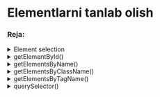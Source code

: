 # Elementlarni tanlab olish 

### Reja:

<details>
    <summary>Element selection</summary>

> <br> 💡 HTML hujjatdagi elementlarni bir necha yo'l bilan tanlab olish imkoniyati mavjud va bular DOM API orqali amalga oshiriladi <br><br>

<br>

Element(lar)ni tanlab olish yo'llari:

* **getElementById** - elementlarni id orqali tanlab olish
* **getElementsByName** - elementlarni nomi orqali tanlab olish
* **getElementsByClassName** - elementlarni class nomi orqali tanlab olish 
* **getElementsByTagName** - elementlarni tag orqali tanlab olish
* **querySelector** - CSS selektor orqali elementni tanlab olish

---

</details>

<details>
    <summary>getElementById()</summary>

> <br> 💡 **getElementById -** metodi orqali HTML hujjatimizdagi elementni ID orqali tanlab olish imkoniyati mavjud <br><br>

````javascript
    document.getElementById('navbar');
````

</details>

<details>
    <summary>getElementsByName()</summary>
    
> <br> 💡 **getElementsByName -** metodi orqali HTML hujjatimizdagi elementlarni nomi (name) orqali tanlab olish imkoniyati mavjud <br><br>  

````javascript
    document.getElementsByName('username');
````


</details>

<details>
    <summary>getElementsByClassName()</summary>

> <br> 💡 **getElementsByClassName -** metodi orqali HTML hujjatimizdagi elementlarni class nomi orqali tanlab olish imkoniyati mavjud <br><br>  

````javascript
    document.getElementsByClassName('btn');
````

</details>

<details>
    <summary>getElementsByTagName()</summary>

> <br> 💡 **getElementsByTagName -** metodi orqali HTML hujjatimizdagi elementlarni tag nomi (name) orqali tanlab olish imkoniyati mavjud <br><br>  

````javascript
    document.getElementsByTagName('h2');
````

</details>

<details>
    <summary>querySelector()</summary>

> <br> 💡 **querySelector -** metodi orqali HTML hujjatimizdagi elementni CSS Selector orqali tanlab olish imkoniyati mavjud <br><br>  

````javascript
    document.querySelector('#main-header');
    document.querySelector('.btn');
````

---

> <br> 💡 **querySelectorAll -** metodi orqali HTML hujjatimizdagi elementlarni CSS Selector orqali tanlab olish imkoniyati mavjud <br><br>  

````javascript
    document.querySelectorAll('.btn');
````

</details>